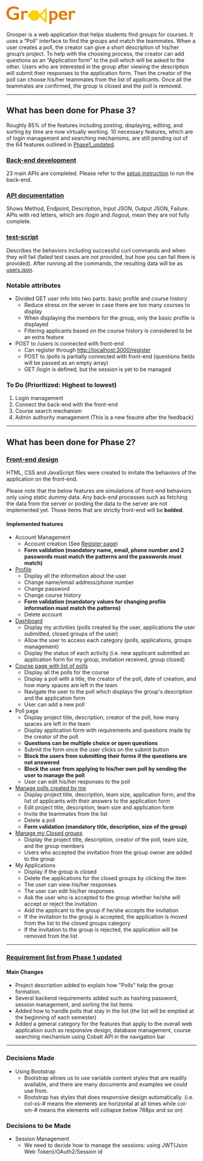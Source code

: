 ![logo](grooper/assets/images/logo.png)

Grooper is a web application that helps students find groups for courses. It uses a “Poll” interface to find the groups and match the teammates. When a user creates a poll, the creator can give a short description of his/her group’s project. To help with the choosing process, the creator can add questions as an “Application form” to the poll which will be asked to the other. Users who are interested in the group after viewing the description will submit their responses to the application form. Then the creator of the poll can choose his/her teammates from the list of applicants. Once all the teammates are confirmed, the group is closed and the poll is removed.

---

## What has been done for Phase 3?
Roughly 85% of the features including posting, displaying, editing, and sorting by time are now virtually working. 10 necessary features, which are of login management and searching mechanisms, are still pending out of the 64 features outlined in [Phase1_updated](Phase1_updated.pdf).

### [Back-end development](grooper/index.js)
23 main APIs are completed. Please refer to the [setup instruction](grooper/README.md) to run the back-end.

### [API documentation](Grooper_API.pdf)
Shows Method, Endpoint, Description, Input JSON, Output JSON, Failure. APIs with red letters, which are /login and /logout, mean they are not fully complete.

### [test-script](grooper/test_script.sh)
Describes the behaviors including successful curl commands and when they will fail (failed test cases are not provided, but how you can fail them is provided). After running all the commands, the resulting data will be as [users.json](grooper/model/users.json).

### Notable attributes
 * Divided GET user info into two parts: basic profile and course history
   * Reduce stress on the server in case there are too many courses to display
   * When displaying the members for the group, only the basic profile is displayed
   * Filtering applicants based on the course history is considered to be an extra feature
 * POST to /users is connected with front-end
   * Can register through [http://localhost:3000/register](http://localhost:3000/register)
   * POST to /polls is partially connected with front-end (questions fields will be passed as an empty array)
   * GET /login is defined, but the session is yet to be managed
 
### To Do (Prioritized: Highest to lowest)
 1. Login management
 2. Connect the back-end with the front-end
 3. Course search mechanism
 4. Admin authority management (This is a new feautre after the feedback)

---
## What has been done for Phase 2?

### [Front-end design](grooper)
HTML, CSS and JavaScript files were created to imitate the behaviors of the application on the front-end.

Please note that the below features are simulations of front-end behaviors only using static dummy data. Any back-end processes such as fetching the data from the server or posting the data to the server are not implemented yet. Those items that are strictly front-end will be __bolded__.
#### Implemented features
* Account Management
  * Account creation (See [Register page](grooper/register.html]))
  * __Form validation (mandatory name, email, phone number and 2 passwords must match the patterns and the passwords must match)__
* [Profile](grooper/profile.html)
  * Display all the information about the user
  * Change name/email address/phone number
  * Change password
  * Change course history
  * __Form validation (mandatory values for changing profile information must match the patterns)__
  * Delete account
* [Dashboard](grooper/dashboard.html)
  * Display my activities (polls created by the user, applications the user submitted, closed groups of the user)
  * Allow the user to access each category (polls, applications, groups management)
  * Display the status of each activity (i.e. new applicant submitted an application form for my group, invitation received, group closed)
* [Course page with list of polls](grooper/coursepage.html)
  * Display all the polls for the course
  * Display a poll with a title, the creator of the poll, date of creation, and how many spaces are left in the team
  * Navigate the user to the poll which displays the group's description and the application form
  * User can add a new poll
* Poll page
  * Display project title, description, creator of the poll, how many spaces are left in the team
  * Display application form with requirements and questions made by the creator of the poll
  * __Questions can be multiple choice or open questions__
  * Submit the form once the user clicks on the submit button
  * __Block the users from submitting their forms if the questions are not answered__
  * __Block the user from applying to his/her own poll by sending the user to manage the poll__
  * User can edit his/her responses to the poll
* [Manage polls created by me](grooper/managepoll.html)
  * Display project title, description, team size, application form, and the list of applicants with their answers to the application form
  * Edit project title, description, team size and application form
  * Invite the teammates from the list
  * Delete a poll
  * __Form validation (mandatory title, description, size of the group)__
* [Manage my Closed groups](grooper/mygroups.html)
  * Display the project title, description, creator of the poll, team size, and the group members
  * Users who accepted the invitation from the group owner are added to the group
* My Applications
  * Display if the group is closed
  * Delete the applications for the closed groups by clicking the item
  * The user can view his/her responses
  * The user can edit his/her responses
  * Ask the user who is accepted to the group whether he/she will accept or reject the invitation
  * Add the applicant to the group if he/she accepts the invitation
  *	If the invitation to the group is accepted, the application is moved from the list to the closed groups category
  * If the invitation to the group is rejected, the application will be removed from the list
  
---
### [Requirement list from Phase 1 updated](Phase1_updated.pdf)
#### Main Changes
* Project description added to explain how "Polls" help the group formation.
* Several backend requirements added such as hashing password, session management, and sorting the list items
* Added how to handle polls that stay in the list (the list will be emptied at the beginning of each semester)
* Added a general category for the features that apply to the overall web application such as responsive design, database management, course searching mechanism using Cobalt API in the navigation bar

---
### Decisions Made
* Using Bootstrap
  * Bootstrap allows us to use variable content styles that are readily available, and there are many documents and examples we could use from.
  * Bootstrap has styles that does responsive design automatically. (i.e. col-xs-# means the elements are horizontal at all times while col-sm-# means the elements will collapse below 768px and so on)

### Decisions to be Made
* Session Management
  * We need to decide how to manage the sessions: using JWT(Json Web Token)/OAuth2/Session id
